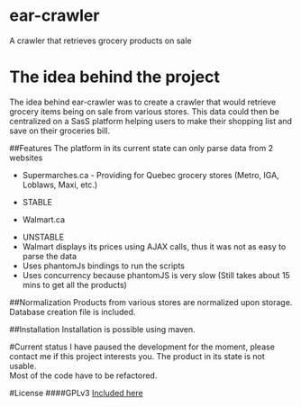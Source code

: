 # ear-crawler
A crawler that retrieves grocery products on sale

# The idea behind the project
The idea behind ear-crawler was to create a crawler that would retrieve grocery items being on sale from various stores.
This data could then be centralized on a SasS platform helping users to make their shopping list and save on their groceries bill.

##Features
The platform in its current state can only parse data from 2 websites
- Supermarches.ca - Providing for Quebec grocery stores (Metro, IGA, Loblaws, Maxi, etc.) 
 * STABLE
- Walmart.ca 
 * UNSTABLE
 * Walmart displays its prices using AJAX calls, thus it was not as easy to parse the data
 * Uses phantomJs bindings to run the scripts
 * Uses concurrency because phantomJS is very slow (Still takes about 15 mins to get all the products)

##Normalization
Products from various stores are normalized upon storage. Database creation file is included.

##Installation
Installation is possible using maven.

#Current status
I have paused the development for the moment, please contact me if this project interests you. The product in its state is not usable.  
Most of the code have to be refactored.

#License
####GPLv3
[Included here](LICENSE)
